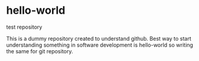 # hello-world
test repository

This is a dummy repository created to understand github.
Best way to start understanding something in software development is hello-world so writing the same for git repository.
